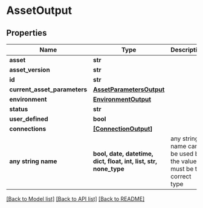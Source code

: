 # AssetOutput


## Properties
Name | Type | Description | Notes
------------ | ------------- | ------------- | -------------
**asset** | **str** |  | 
**asset_version** | **str** |  | 
**id** | **str** |  | 
**current_asset_parameters** | [**AssetParametersOutput**](AssetParametersOutput.md) |  | 
**environment** | [**EnvironmentOutput**](EnvironmentOutput.md) |  | 
**status** | **str** |  | 
**user_defined** | **bool** |  | 
**connections** | [**[ConnectionOutput]**](ConnectionOutput.md) |  | [optional] 
**any string name** | **bool, date, datetime, dict, float, int, list, str, none_type** | any string name can be used but the value must be the correct type | [optional]

[[Back to Model list]](../README.md#documentation-for-models) [[Back to API list]](../README.md#documentation-for-api-endpoints) [[Back to README]](../README.md)


